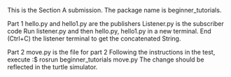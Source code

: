 This is the Section A submission.
The package name is beginner_tutorials.

Part 1
hello.py and hello1.py are the publishers
Listener.py is the subscriber code
Run listener.py and then hello.py, hello1.py in a new terminal. End (Ctrl+C) the listener terminal to get the concatenated String.

Part 2
move.py is the file for part 2
Following the instructions in the test, execute :$ rosrun beginner_tutorials move.py
The change should be reflected in the turtle simulator.
